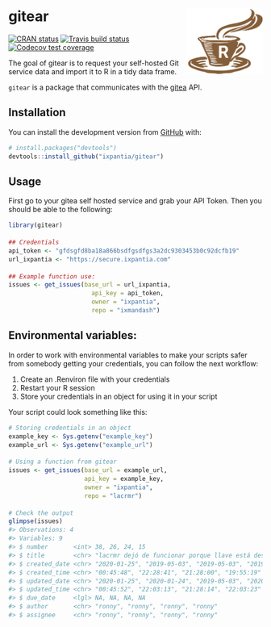 
<!-- README.md is generated from README.Rmd. Please edit that file -->

# gitear <a href="url"><img src="gitear.png" align="right" width="30%"></a>

<!-- badges: start -->

[![CRAN
status](https://www.r-pkg.org/badges/version/gitear)](https://cran.r-project.org/package=gitear)
[![Travis build
status](https://travis-ci.org/ixpantia/gitear.svg?branch=master)](https://travis-ci.org/ixpantia/gitear)
[![Codecov test
coverage](https://codecov.io/gh/ixpantia/gitear/branch/master/graph/badge.svg)](https://codecov.io/gh/ixpantia/gitear?branch=master)
<!-- badges: end -->

The goal of gitear is to request your self-hosted Git service data and
import it to R in a tidy data frame.

`gitear` is a package that communicates with the
[gitea](https://gitea.io/en-us/) API.

## Installation

You can install the development version from
[GitHub](https://github.com/) with:

``` r
# install.packages("devtools")
devtools::install_github("ixpantia/gitear")
```

## Usage

First go to your gitea self hosted service and grab your API Token. Then
you should be able to the following:

``` r
library(gitear)

## Credentials
api_token <- "gfdsgfd8ba18a866bsdfgsdfgs3a2dc9303453b0c92dcfb19"
url_ixpantia <- "https://secure.ixpantia.com"

## Example function use:
issues <- get_issues(base_url = url_ixpantia,
                       api_key = api_token,
                       owner = "ixpantia",
                       repo = "ixmandash")
```

## **Environmental variables:**

In order to work with environmental variables to make your scripts safer
from somebody getting your credentials, you can follow the next
workflow:

1.  Create an .Renviron file with your credentials
2.  Restart your R session
3.  Store your credentials in an object for using it in your script

Your script could look something like this:

``` r
# Storing credentials in an object
example_key <- Sys.getenv("example_key")
example_url <- Sys.getenv("example_url")

# Using a function from gitear
issues <- get_issues(base_url = example_url,
                     api_key = example_key,
                     owner = "ixpantia",
                     repo = "lacrmr")

# Check the output
glimpse(issues)
#> Observations: 4
#> Variables: 9
#> $ number       <int> 38, 26, 24, 15
#> $ title        <chr> "lacrmr dejó de funcionar porque llave está deshabilitad…
#> $ created_date <chr> "2020-01-25", "2019-05-03", "2019-05-03", "2019-02-07"
#> $ created_time <chr> "00:45:48", "22:28:41", "21:28:00", "19:55:19"
#> $ updated_date <chr> "2020-01-25", "2020-01-24", "2019-05-03", "2020-01-24"
#> $ updated_time <chr> "00:45:52", "22:03:13", "21:28:14", "22:03:23"
#> $ due_date     <lgl> NA, NA, NA, NA
#> $ author       <chr> "ronny", "ronny", "ronny", "ronny"
#> $ assignee     <chr> "ronny", "ronny", "ronny", "ronny"
```
